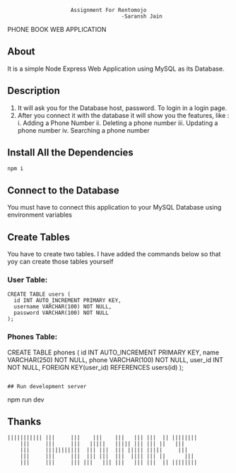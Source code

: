 						Assignment For Rentomojo
										-Saransh Jain
PHONE BOOK WEB APPLICATION
## About
It is a simple Node Express Web Application using MySQL as its Database.

## Description
1.  It will ask you for the Database host, password. To login in a login page.
2.  After you connect it with the database it will show you the features, like :
    i.      Adding a Phone Number
    ii.     Deleting a phone number
    iii.    Updating a phone number
    iv.     Searching a phone number

## Install All the Dependencies
```
npm i
```

## Connect to the Database
You must have to connect this application to your MySQL Database using environment variables

## Create Tables
You have to create two tables. I have added the commands below so that yoy can create those tables yourself
### User Table:
```
CREATE TABLE users (
  id INT AUTO_INCREMENT PRIMARY KEY,
  username VARCHAR(100) NOT NULL,
  password VARCHAR(100) NOT NULL
);
```
### Phones Table:

CREATE TABLE phones (
  id INT AUTO_INCREMENT PRIMARY KEY,
  name VARCHAR(250) NOT NULL,
  phone VARCHAR(100) NOT NULL,
  user_id INT NOT NULL,
  FOREIGN KEY(user_id) REFERENCES users(id)
);
```

## Run development server
```
npm run dev

## Thanks

```
||||||||||| |||     |||    |||    |||   ||| |||  || ||||||||
    |||     |||     |||   |||||   ||||| ||| ||| ||   |||
    |||     |||||||||||  ||| |||  ||| ||||| |||||     |||
    |||     |||     |||  ||| |||  |||  |||| ||| ||      |||
    |||     |||     ||| |||   ||| |||   ||| |||  || ||||||||
```
